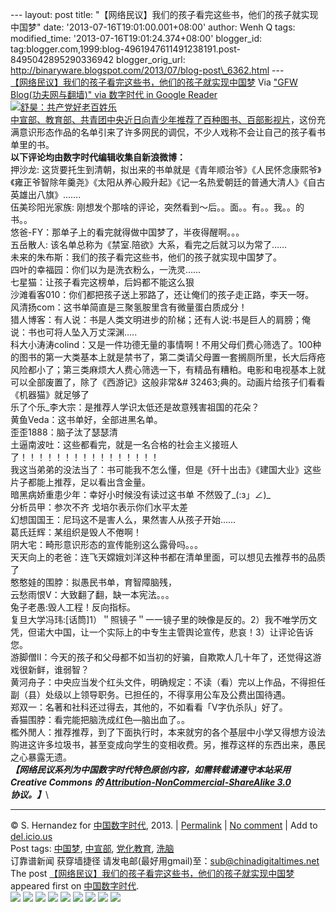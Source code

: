 --- layout: post title:
"【网络民议】我们的孩子看完这些书，他们的孩子就实现中国梦" date:
'2013-07-16T19:01:00.001+08:00' author: Wenh Q tags: modified\_time:
'2013-07-16T19:01:24.374+08:00' blogger\_id:
tag:blogger.com,1999:blog-4961947611491238191.post-8495042895290336942
blogger\_orig\_url:
http://binaryware.blogspot.com/2013/07/blog-post\_6362.html ---
[\
【网络民议】我们的孩子看完这些书，他们的孩子就实现中国梦](http://feedproxy.google.com/~r/chinagfwblog/~3/QY7X8r_P4dw/)
Via ["GFW Blog(功夫网与翻墙)" via 数字时代 in Google
Reader](https://www.blogger.com/blogger.g?blogID=4961947611491238191)
[![舒昊：共产党好老百姓乐](http://chinadigitaltimes.net/chinese/files/2013/07/%E8%88%92%E6%98%8A%EF%BC%9A%E5%85%B1%E4%BA%A7%E5%85%9A%E5%A5%BD%E8%80%81%E7%99%BE%E5%A7%93%E4%B9%90.jpg)](http://chinadigitaltimes.net/chinese/files/2013/07/%E8%88%92%E6%98%8A%EF%BC%9A%E5%85%B1%E4%BA%A7%E5%85%9A%E5%A5%BD%E8%80%81%E7%99%BE%E5%A7%93%E4%B9%90.jpg)\
[中宣部、教育部、共青团中央近日向青少年推荐了百种图书、百部影视片](http://chinadigitaltimes.net/chinese/2013/07/%E6%96%B0%E5%8D%8E%E7%A4%BE-%E4%B8%AD%E5%AE%A3%E9%83%A8%E3%80%81%E6%95%99%E8%82%B2%E9%83%A8%E3%80%81%E5%85%B1%E9%9D%92%E5%9B%A2%E4%B8%AD%E5%A4%AE%E5%90%91%E9%9D%92%E5%B0%91%E5%B9%B4%E6%8E%A8/)，这份充满意识形态作品的名单引来了许多网民的调侃，不少人戏称不会让自己的孩子看书单里的书。\
**以下评论均由数字时代编辑收集自新浪微博：**\
押沙龙:
这货要托生到清朝，拟出来的书单就是《青年顺治爷》《人民怀念康熙爷》《雍正爷智除年羹尧》《太阳从养心殿升起》《记一名热爱朝廷的普通大清人》《自古英雄出八旗》…….\
伍美珍阳光家族:
刚想发个那啥的评论，突然看到〜后。。面。。有。。我。。的书。。\
悠爸-FY：那单子上的看完就得做中国梦了，半夜得醒啊。。。\
五岳散人: 该名单总称为《禁室.陪欲》大系，看完之后就习以为常了……\
未来的朱布斯：我们的孩子看完这些书，他们的孩子就实现中国梦了。\
四叶的幸福园：你们以为是洗衣粉么，一洗灵……\
七星猫：让孩子看完这榜单，后妈都不能这么狠\
沙滩看客010：你们都把孩子送上邪路了，还让俺们的孩子走正路，李天一呀。\
风清扬com：这书单简直是三聚氢胺里含有微量蛋白质成分！\
猎人博客：有人说：书是人类文明进步的阶梯；还有人说:书是巨人的肩膀；俺说：书也可将人坠入万丈深渊…..\
科大小涛涛colind：又是一件功德无量的事情啊！不用父母们费心筛选了。100种的图书的第一大类基本上就是禁书了，第二类请父母置一套搁厕所里，长大后痔疮风险都小了；第三类麻烦大人费心筛选一下，有精品有糟粕。电影和电视基本上就可以全部废置了，除了《西游记》这般非常&\#
32463;典的。动画片给孩子们看看《机器猫》就足够了\
乐了个乐\_李大宗：是推荐人学识太低还是故意残害祖国的花朵？\
黄鱼Veda：这书单好，全部进黑名单。\
歪歪1888：脑子汰了瑟瑟清\
土逼南波吐：这些都看完，就是一名合格的社会主义接班人了！！！！！！！！！！！！！！！！\
我这当弟弟的没法当了：书可能我不怎么懂，但是《歼十出击》《建国大业》这些片子都能上推荐，足以看出含金量。\
暗黑病娇重患少年：幸好小时候没有读过这书单 不然毁了\_(:з」∠)\_\
分析员甲：参次不齐 戈培尔表示你们水平太差\
幻想国国王：尼玛这不是害人么，果然害人从孩子开始……\
葛氏廷辉：某组织是毁人不倦啊！\
阴大宅：畸形意识形态的宣传能别这么露骨吗。。。\
天天向上的老爸：连飞天嫦娥刘洋这种书都在清单里面，可以想见去推荐书的品质了\
憨憨娃的围脖：拟愚民书单，育智障脑残，\
云愁雨恨V：大致翻了翻，缺一本宪法。。。\
兔子老愚:毁人工程！反向指标。\
复旦大学冯玮:[话筒]1）＂照镜子＂一一镜子里的映像是反的。2）我不唯学历文凭，但诺大中国，让一个实际上的中专生主管舆论宣传，悲哀！3）让评论告诉您。\
游脚僧II：今天的孩子和父母都不如当初的好骗，自欺欺人几十年了，还觉得这游戏很新鲜，谁弱智？\
黄河舟子：中央应当发个红头文件，明确规定：不读（看）完以上作品，不得担任副（县）处级以上领导职务。已担任的，不得享用公车及公费出国待遇。\
郑双一：名著和社科还过得去，其他的，不如看看「V字仇杀队」好了。\
香猫围脖：看完能把脑洗成红色—脑出血了。。\
檻外閒人：推荐推荐，到了下面执行时，本来就穷的各个基层中小学又得想方设法购进这许多垃圾书，甚至变成向学生的变相收费。另，推荐这样的东西出来，愚民之心暴露无遗。\
***【网络民议系列为中国数字时代特色原创内容，如需转载请遵守本站采用Creative
Commons 的 [Attribution-NonCommercial-ShareAlike
3.0](https://creativecommons.org/licenses/by-nc-sa/3.0/)协议。】***\

* * * * *

© S. Hernandez for [中国数字时代](http://chinadigitaltimes.net/chinese),
2013. |
[Permalink](http://chinadigitaltimes.net/chinese/2013/07/%E3%80%90%E7%BD%91%E7%BB%9C%E6%B0%91%E8%AE%AE%E3%80%91%E6%88%91%E4%BB%AC%E7%9A%84%E5%AD%A9%E5%AD%90%E7%9C%8B%E5%AE%8C%E8%BF%99%E4%BA%9B%E4%B9%A6%EF%BC%8C%E4%BB%96%E4%BB%AC%E7%9A%84%E5%AD%A9%E5%AD%90/)
| [No
comment](http://chinadigitaltimes.net/chinese/2013/07/%E3%80%90%E7%BD%91%E7%BB%9C%E6%B0%91%E8%AE%AE%E3%80%91%E6%88%91%E4%BB%AC%E7%9A%84%E5%AD%A9%E5%AD%90%E7%9C%8B%E5%AE%8C%E8%BF%99%E4%BA%9B%E4%B9%A6%EF%BC%8C%E4%BB%96%E4%BB%AC%E7%9A%84%E5%AD%A9%E5%AD%90/#comments)
| Add to
[del.icio.us](http://del.icio.us/post?url=http://chinadigitaltimes.net/chinese/2013/07/%E3%80%90%E7%BD%91%E7%BB%9C%E6%B0%91%E8%AE%AE%E3%80%91%E6%88%91%E4%BB%AC%E7%9A%84%E5%AD%A9%E5%AD%90%E7%9C%8B%E5%AE%8C%E8%BF%99%E4%BA%9B%E4%B9%A6%EF%BC%8C%E4%BB%96%E4%BB%AC%E7%9A%84%E5%AD%A9%E5%AD%90/&title=%E3%80%90%E7%BD%91%E7%BB%9C%E6%B0%91%E8%AE%AE%E3%80%91%E6%88%91%E4%BB%AC%E7%9A%84%E5%AD%A9%E5%AD%90%E7%9C%8B%E5%AE%8C%E8%BF%99%E4%BA%9B%E4%B9%A6%EF%BC%8C%E4%BB%96%E4%BB%AC%E7%9A%84%E5%AD%A9%E5%AD%90%E5%B0%B1%E5%AE%9E%E7%8E%B0%E4%B8%AD%E5%9B%BD%E6%A2%A6)
\
 Post tags:
[中国梦](http://chinadigitaltimes.net/chinese/tag/%E4%B8%AD%E5%9B%BD%E6%A2%A6/?category=18271),
[中宣部](http://chinadigitaltimes.net/chinese/tag/%E4%B8%AD%E5%AE%A3%E9%83%A8/?category=18271),
[党化教育](http://chinadigitaltimes.net/chinese/tag/%E5%85%9A%E5%8C%96%E6%95%99%E8%82%B2/?category=18271),
[洗脑](http://chinadigitaltimes.net/chinese/tag/%E6%B4%97%E8%84%91/?category=18271)\
 订靠谱新闻 获穿墙捷径
请发电邮(最好用gmail)至：sub@chinadigitaltimes.net\
The post
[【网络民议】我们的孩子看完这些书，他们的孩子就实现中国梦](http://chinadigitaltimes.net/chinese/2013/07/%E3%80%90%E7%BD%91%E7%BB%9C%E6%B0%91%E8%AE%AE%E3%80%91%E6%88%91%E4%BB%AC%E7%9A%84%E5%AD%A9%E5%AD%90%E7%9C%8B%E5%AE%8C%E8%BF%99%E4%BA%9B%E4%B9%A6%EF%BC%8C%E4%BB%96%E4%BB%AC%E7%9A%84%E5%AD%A9%E5%AD%90/)
appeared first on [中国数字时代](http://chinadigitaltimes.net/chinese).\
[![](http://feeds.feedburner.com/~ff/chinagfwblog?d=yIl2AUoC8zA)](http://feeds.feedburner.com/~ff/chinagfwblog?a=QY7X8r_P4dw:1KNprvcdrho:yIl2AUoC8zA)
[![](http://feeds.feedburner.com/~ff/chinagfwblog?i=QY7X8r_P4dw:1KNprvcdrho:-BTjWOF_DHI)](http://feeds.feedburner.com/~ff/chinagfwblog?a=QY7X8r_P4dw:1KNprvcdrho:-BTjWOF_DHI)
[![](http://feeds.feedburner.com/~ff/chinagfwblog?i=QY7X8r_P4dw:1KNprvcdrho:F7zBnMyn0Lo)](http://feeds.feedburner.com/~ff/chinagfwblog?a=QY7X8r_P4dw:1KNprvcdrho:F7zBnMyn0Lo)
[![](http://feeds.feedburner.com/~ff/chinagfwblog?i=QY7X8r_P4dw:1KNprvcdrho:V_sGLiPBpWU)](http://feeds.feedburner.com/~ff/chinagfwblog?a=QY7X8r_P4dw:1KNprvcdrho:V_sGLiPBpWU)
[![](http://feeds.feedburner.com/~ff/chinagfwblog?d=qj6IDK7rITs)](http://feeds.feedburner.com/~ff/chinagfwblog?a=QY7X8r_P4dw:1KNprvcdrho:qj6IDK7rITs)
[![](http://feeds.feedburner.com/~ff/chinagfwblog?d=l6gmwiTKsz0)](http://feeds.f%20%20%20eedburner.com/~ff/chinagfwblog?a=QY7X8r_P4dw:1KNprvcdrho:l6gmwiTKsz0)
[![](http://feeds.feedburner.com/~ff/chinagfwblog?i=QY7X8r_P4dw:1KNprvcdrho:gIN9vFwOqvQ)](http://feeds.feedburner.com/~ff/chinagfwblog?a=QY7X8r_P4dw:1KNprvcdrho:gIN9vFwOqvQ)
[![](http://feeds.feedburner.com/~ff/chinagfwblog?d=TzevzKxY174)](http://feeds.feedburner.com/~ff/chinagfwblog?a=QY7X8r_P4dw:1KNprvcdrho:TzevzKxY174)
![](http://feeds.feedburner.com/~r/chinagfwblog/~4/QY7X8r_P4dw)
